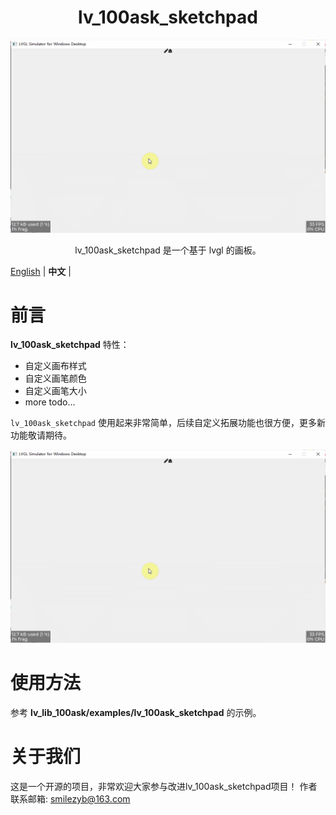 



<h1 align="center"> lv_100ask_sketchpad</h1>

<p align="center">
<img src="lv_100ask_sketchpad_demo.gif">
</p>
<p align="center">
lv_100ask_sketchpad 是一个基于 lvgl 的画板。
</p>


[English](README.md) | **中文** |


# 前言
**lv_100ask_sketchpad** 特性：

- 自定义画布样式
- 自定义画笔颜色
- 自定义画笔大小
- more todo...

`lv_100ask_sketchpad` 使用起来非常简单，后续自定义拓展功能也很方便，更多新功能敬请期待。

![](./lv_100ask_sketchpad_demo.gif)


# 使用方法

参考 **lv_lib_100ask/examples/lv_100ask_sketchpad** 的示例。


# 关于我们
这是一个开源的项目，非常欢迎大家参与改进lv_100ask_sketchpad项目！
作者联系邮箱: smilezyb@163.com